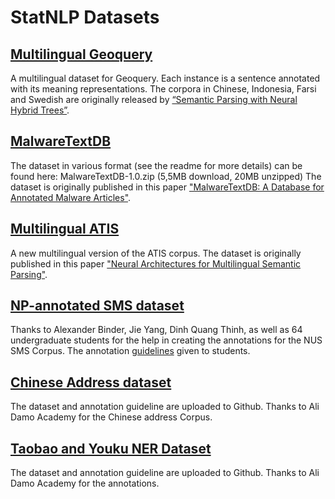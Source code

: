 # StatNLP Datasets

## [Multilingual Geoquery](dataset/geo880_tree.zip)
A multilingual dataset for Geoquery.
Each instance is a sentence annotated with its meaning representations. The corpora in Chinese, Indonesia, Farsi and Swedish are originally released by [“Semantic Parsing with Neural Hybrid Trees”](https://aaai.org/ocs/index.php/AAAI/AAAI17/paper/view/14843).

## [MalwareTextDB](dataset/MalwareTextDB-1.0.zip)
The dataset in various format (see the readme for more details) can be found here: MalwareTextDB-1.0.zip (5,5MB download, 20MB unzipped) The dataset is originally published in this paper ["MalwareTextDB: A Database for Annotated Malware Articles"](https://www.aclweb.org/anthology/P17-1143/).

## [Multilingual ATIS](dataset/multilingual_atis.tgz)
A new multilingual version of the ATIS corpus.
The dataset is originally published in this paper ["Neural Architectures for Multilingual Semantic Parsing"](https://www.aclweb.org/anthology/P17-2007/).

## [NP-annotated SMS dataset](dataset/SMSNP_data.zip)
Thanks to Alexander Binder, Jie Yang, Dinh Quang Thinh, as well as 64 undergraduate students for the help in creating the annotations for the NUS SMS Corpus. The annotation [guidelines](http://www.statnlp.org/research/ie/NP%20Annotation%20Guidelines.pdf) given to students.

## [Chinese Address dataset](https://github.com/leodotnet/neural-chinese-address-parsing/)
The dataset and annotation guideline are uploaded to Github. Thanks to Ali Damo Academy for the Chinese address Corpus.


## [Taobao and Youku NER Dataset](https://github.com/allanj/ner_incomplete_annotation)
The dataset and annotation guideline are uploaded to Github. Thanks to Ali Damo Academy for the annotations.
